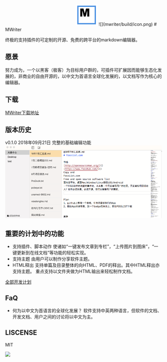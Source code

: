 
<img src="mwriter/build/icon.png" style="margin-left: 45%;">
![](mwriter/build/icon.png)
# MWriter

终极的支持插件的可定制的开源、免费的跨平台的markdown编辑器。

## 愿景
努力成为，一个以黑客（极客）为目标用户群的，可插件可扩展因而能够生态化发展的，非商业的自由开源的，以中文为首语言全球化发展的，以文档写作为核心的编辑器。

## 下载
[MWriter下载地址](http://mwriter.netqon.com)

## 版本历史
v0.1.0 2018年09月21日
完整的基础编辑功能
![](crash/v0.1.png)

## 重要的计划中的功能
- 支持插件、脚本动作
使诸如“一键发布文章到专栏”，“上传图片到图床”，“一键更新到在线文档”等功能的轻松实现。
- 支持主题
由用户可以制作分享软件主题。
- HTML释出
支持单篇及目录整体的向HTML、PDF的释出。其中HTML释出亦支持主题。
重点支持以文件夹做为HTML输出来轻松制作文档。

[全部开发计划](https://github.com/fateleak/mwriter/issues)

## FaQ
- 何为以中文为首语言的全球化发展？
软件支持中英两种语言，但软件的文档、开发文档、用户之间的讨论将以中文为主。


## LISCENSE
MIT

![](http://fate2.oss-cn-shanghai.aliyuncs.com/pool/20180921133022.png)